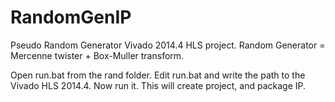 # RandomGenIP

Pseudo Random Generator Vivado 2014.4 HLS project. Random Generator = Mercenne twister + Box-Muller transform.

Open run.bat from the rand folder. Edit run.bat and  write the path to the Vivado HLS 2014.4. Now run it. This will create project,  and package IP. 
